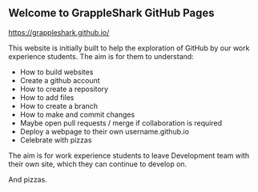 ## Welcome to GrappleShark GitHub Pages

https://grappleshark.github.io/

This website is initially built to help the exploration of GitHub by our work experience students. The aim is for them to understand:

* How to build websites
* Create a github account
* How to create a repository
* How to add files
* How to create a branch
* How to make and commit changes
* Maybe open pull requests / merge if collaboration is required
* Deploy a webpage to their own username.github.io 
* Celebrate with pizzas

The aim is for work experience students to leave Development team with their own site, which they can continue to develop on.

And pizzas.